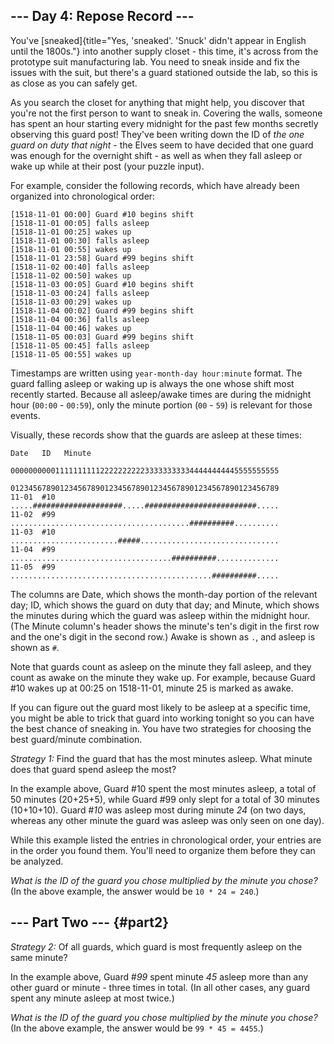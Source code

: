 \-\-- Day 4: Repose Record \-\--
--------------------------------

You\'ve
[sneaked]{title="Yes, 'sneaked'. 'Snuck' didn't appear in English until the 1800s."}
into another supply closet - this time, it\'s across from the prototype
suit manufacturing lab. You need to sneak inside and fix the issues with
the suit, but there\'s a guard stationed outside the lab, so this is as
close as you can safely get.

As you search the closet for anything that might help, you discover that
you\'re not the first person to want to sneak in. Covering the walls,
someone has spent an hour starting every midnight for the past few
months secretly observing this guard post! They\'ve been writing down
the ID of *the one guard on duty that night* - the Elves seem to have
decided that one guard was enough for the overnight shift - as well as
when they fall asleep or wake up while at their post (your puzzle
input).

For example, consider the following records, which have already been
organized into chronological order:

    [1518-11-01 00:00] Guard #10 begins shift
    [1518-11-01 00:05] falls asleep
    [1518-11-01 00:25] wakes up
    [1518-11-01 00:30] falls asleep
    [1518-11-01 00:55] wakes up
    [1518-11-01 23:58] Guard #99 begins shift
    [1518-11-02 00:40] falls asleep
    [1518-11-02 00:50] wakes up
    [1518-11-03 00:05] Guard #10 begins shift
    [1518-11-03 00:24] falls asleep
    [1518-11-03 00:29] wakes up
    [1518-11-04 00:02] Guard #99 begins shift
    [1518-11-04 00:36] falls asleep
    [1518-11-04 00:46] wakes up
    [1518-11-05 00:03] Guard #99 begins shift
    [1518-11-05 00:45] falls asleep
    [1518-11-05 00:55] wakes up

Timestamps are written using `year-month-day hour:minute` format. The
guard falling asleep or waking up is always the one whose shift most
recently started. Because all asleep/awake times are during the midnight
hour (`00:00` - `00:59`), only the minute portion (`00` - `59`) is
relevant for those events.

Visually, these records show that the guards are asleep at these times:

    Date   ID   Minute
                000000000011111111112222222222333333333344444444445555555555
                012345678901234567890123456789012345678901234567890123456789
    11-01  #10  .....####################.....#########################.....
    11-02  #99  ........................................##########..........
    11-03  #10  ........................#####...............................
    11-04  #99  ....................................##########..............
    11-05  #99  .............................................##########.....

The columns are Date, which shows the month-day portion of the relevant
day; ID, which shows the guard on duty that day; and Minute, which shows
the minutes during which the guard was asleep within the midnight hour.
(The Minute column\'s header shows the minute\'s ten\'s digit in the
first row and the one\'s digit in the second row.) Awake is shown as
`.`, and asleep is shown as `#`.

Note that guards count as asleep on the minute they fall asleep, and
they count as awake on the minute they wake up. For example, because
Guard \#10 wakes up at 00:25 on 1518-11-01, minute 25 is marked as
awake.

If you can figure out the guard most likely to be asleep at a specific
time, you might be able to trick that guard into working tonight so you
can have the best chance of sneaking in. You have two strategies for
choosing the best guard/minute combination.

*Strategy 1:* Find the guard that has the most minutes asleep. What
minute does that guard spend asleep the most?

In the example above, Guard \#10 spent the most minutes asleep, a total
of 50 minutes (20+25+5), while Guard \#99 only slept for a total of 30
minutes (10+10+10). Guard \#*10* was asleep most during minute *24* (on
two days, whereas any other minute the guard was asleep was only seen on
one day).

While this example listed the entries in chronological order, your
entries are in the order you found them. You\'ll need to organize them
before they can be analyzed.

*What is the ID of the guard you chose multiplied by the minute you
chose?* (In the above example, the answer would be `10 * 24 = 240`.)

\-\-- Part Two \-\-- {#part2}
--------------------

*Strategy 2:* Of all guards, which guard is most frequently asleep on
the same minute?

In the example above, Guard \#*99* spent minute *45* asleep more than
any other guard or minute - three times in total. (In all other cases,
any guard spent any minute asleep at most twice.)

*What is the ID of the guard you chose multiplied by the minute you
chose?* (In the above example, the answer would be `99 * 45 = 4455`.)
